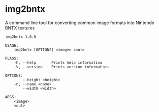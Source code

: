 # img2bntx
A command line tool for converting common image formats into Nintendo BNTX textures

```
img2bntx 1.0.0

USAGE:
    img2bntx [OPTIONS] <image> <out>

FLAGS:
    -h, --help       Prints help information
    -V, --version    Prints version information

OPTIONS:
        --height <height>
    -n, --name <name>
        --width <width>

ARGS:
    <image>
    <out>
```
